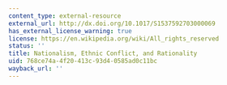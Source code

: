 ```yaml
---
content_type: external-resource
external_url: http://dx.doi.org/10.1017/S1537592703000069
has_external_license_warning: true
license: https://en.wikipedia.org/wiki/All_rights_reserved
status: ''
title: Nationalism, Ethnic Conflict, and Rationality
uid: 768ce74a-4f20-413c-93d4-0585ad0c11bc
wayback_url: ''
---
```


